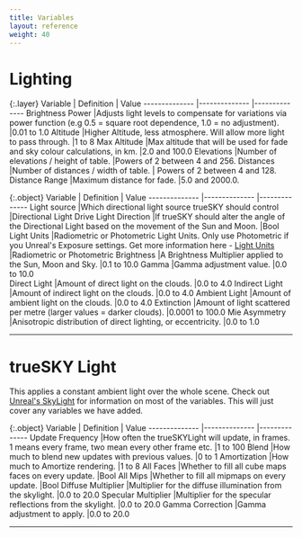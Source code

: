```yaml
---
title: Variables
layout: reference
weight: 40
---
```







Lighting
====================

{:.layer}
Variable                                                                        |       Definition                                                                                                                                                                                                                                                      |       Value
--------------                                                          |--------------                                                                                                                                                                                                                                                 |--------------
Brightness Power                                                        |Adjusts light levels to compensate for variations via power function (e.g 0.5 = square root dependence, 1.0 = no adjustment).                  |0.01 to 1.0 
Altitude                                                                        |Higher Altitude, less atmosphere. Will allow more light to pass through.                                                                                                                               |1 to 8
Max Altitude                                                            |Max altitude that will be used for fade and sky colour calculations, in km.                                                                                                                    |2.0 and 100.0
Elevations                                                                      |Number of elevations / height of table.                                                                                                                                                                                                |Powers of 2 between 4 and 256.
Distances                                                                       |Number of distances / width of table.                                                                                                                                                                                                  | Powers of 2 between 4 and 128.
Distance Range                                                          |Maximum distance for fade.                                                                                                                                                                                                                     |5.0 and 2000.0.


{:.object}
Variable                                                                        |       Definition                                                                                                                                                                                                                                                      |       Value
--------------                                                          |--------------                                                                                                                                                                                                                                                 |--------------
Light source                                                            |Which directional light source trueSKY should control                                                                                                                                                                  |Directional Light
Drive Light Direction                                           |If trueSKY should alter the angle of the Directional Light based on the movement of the Sun and Moon.                                                                  |Bool
Light Units                                                             |Radiometric or Photometric Light Units. Only use Photometric if you Unreal's Exposure settings. Get more information here - [Light Units](tutorials.html#light-units)  |Radiometric or Photometric
Brightness                                                                      |A Brightness Multiplier applied to the Sun, Moon and Sky.                                                                                                                                                              |0.1 to 10.0
Gamma                                                                           |Gamma adjustment value.                                                                                                                                                                                                                                |0.0 to 10.0                                    
Direct Light                                                            |Amount of direct light on the clouds.                                                                                                                                                                                                  |0.0 to 4.0
Indirect Light                                                          |Amount of indirect light on the clouds.                                                                                                                                                                                                |0.0 to 4.0
Ambient Light                                                           |Amount of ambient light on the clouds.                                                                                                                                                                                                 |0.0 to 4.0
Extinction                                                                      |Amount of light scattered per metre (larger values = darker clouds).                                                                                                                                   |0.0001 to 100.0
Mie Asymmetry                                                           |Anisotropic distribution of direct lighting, or eccentricity.                                                                                                                                                  |0.0 to 1.0



<hr>

trueSKY Light
==================
This applies a constant ambient light over the whole scene. Check out [Unreal's SkyLight](https://docs.unrealengine.com/en-US/Engine/Rendering/LightingAndShadows/LightTypes/SkyLight/index.html) for information on most of the variables. This will just cover any variables we have added.

{:.object}
Variable                                                                        |       Definition                                                                                                                                                                                              |       Value
--------------                                                          |--------------                                                                                                                                                                                         |--------------
Update Frequency                                                        |How often the trueSKYLight will update, in frames. 1 means every frame, two mean every other frame etc.        |1 to 100
Blend                                                                           |How much to blend new updates with previous values.                                                                                                            |0 to 1
Amortization                                                            |How much to Amortize rendering.                                                                                                                                                        |1 to 8
All Faces                                                                       |Whether to fill all cube maps faces on every update.                                                                                                           |Bool
All Mips                                                                        |Whether to fill all mipmaps on every update.                                                                                                                           |Bool
Diffuse Multiplier                                                      |Multiplier for the diffuse illumination from the skylight.                                                                                                     |0.0 to 20.0
Specular Multiplier                                                     |Multiplier for the specular reflections from the skylight.                                                                                                     |0.0 to 20.0
Gamma Correction                                                        |Gamma adjustment to apply.                                                                                                                                                             |0.0 to 20.0


<hr>

